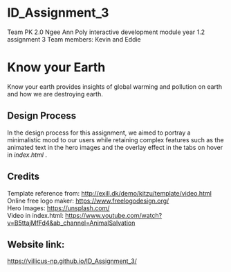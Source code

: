 # ID_Assignment_3
Team PK 2.0 Ngee Ann Poly interactive development module year 1.2 assignment 3 Team members: Kevin and Eddie

# Know your Earth
Know your earth provides insights of global warming and pollution on earth and how we are destroying earth.  

## Design Process
In the design process for this assignment, we aimed to portray a minimalistic mood to our users while retaining complex features such as the animated text in the hero images and the overlay effect in the tabs on hover in *index.html* .

## Credits
Template reference from: http://exill.dk/demo/kitzu/template/video.html  
Online free logo maker: https://www.freelogodesign.org/  
Hero Images: https://unsplash.com/  
Video in index.html: https://www.youtube.com/watch?v=B5ttajMfFd4&ab_channel=AnimalSalvation

## Website link:
https://villicus-np.github.io/ID_Assignment_3/
